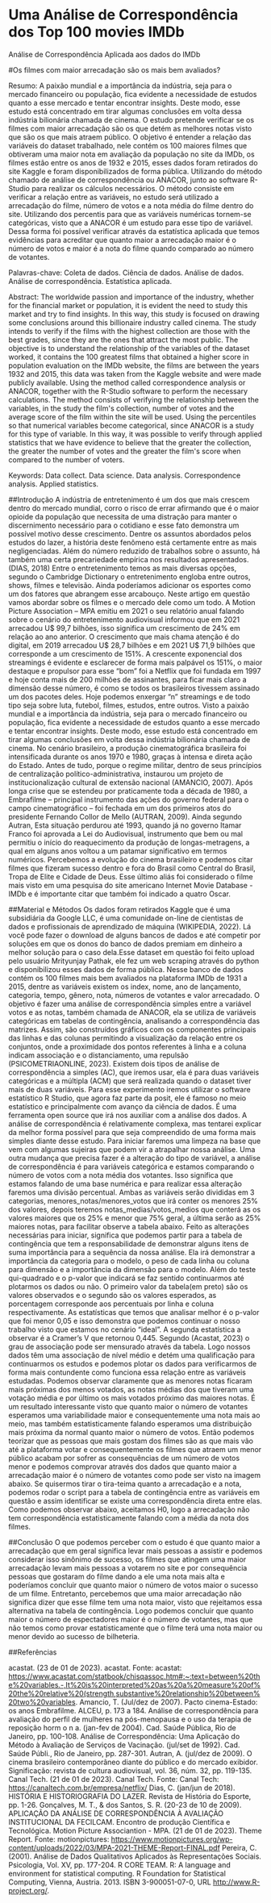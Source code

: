 # Uma Análise de Correspondência dos Top 100 movies IMDb
Análise de Correspondência Aplicada aos dados do IMDb

#Os filmes com maior arrecadação são os mais bem avaliados?

Resumo: A  paixão mundial e a importância da indústria, seja para o mercado financeiro ou população, fica evidente a necessidade de estudos quanto a esse mercado e tentar encontrar insights. Deste modo, esse estudo está concentrado em tirar algumas conclusões em volta dessa indústria bilionária chamada de cinema. O estudo pretende verificar se os filmes com maior arrecadação são os que detém as melhores notas visto que são os que mais atraem público. O objetivo é entender a relação das variáveis do dataset trabalhado, nele contém os 100 maiores filmes que obtiveram uma maior nota em avaliação da população no site da IMDb, os filmes estão entre os anos de 1932 e 2015, esses dados foram retirados do site Kaggle e foram disponibilizados de forma pública. Utilizando do método chamado de análise de correspondência ou ANACOR, junto ao software R-Studio para realizar os cálculos necessários. O método consiste em verificar a relação entre as variáveis, no estudo será utilizado a arrecadação do filme, número de votos e a nota média do filme dentro do site. Utilizando dos percentis para que as variáveis numéricas tornem-se categóricas, visto que a ANACOR é um estudo para esse tipo de variável. Dessa forma foi possível verificar através da estatística aplicada que temos evidências para acreditar que quanto maior a arrecadação maior é o número de votos e maior é a nota do filme quando comparado ao número de votantes.

Palavras-chave: Coleta de dados. Ciência de dados. Análise de dados. Análise de correspondência. Estatística aplicada.

Abstract: The worldwide passion and importance of the industry, whether for the financial market or population, it is evident the need to study this market and try to find insights. In this way, this study is focused on drawing some conclusions around this billionaire industry called cinema. The study intends to verify if the films with the highest collection are those with the best grades, since they are the ones that attract the most public. The objective is to understand the relationship of the variables of the dataset worked, it contains the 100 greatest films that obtained a higher score in population evaluation on the IMDb website, the films are between the years 1932 and 2015, this data was taken from the Kaggle website and were made publicly available. Using the method called correspondence analysis or ANACOR, together with the R-Studio software to perform the necessary calculations. The method consists of verifying the relationship between the variables, in the study the film's collection, number of votes and the average score of the film within the site will be used. Using the percentiles so that numerical variables become categorical, since ANACOR is a study for this type of variable. In this way, it was possible to verify through applied statistics that we have evidence to believe that the greater the collection, the greater the number of votes and the greater the film's score when compared to the number of voters.

Keywords: Data collect. Data science. Data analysis. Correspondence analysis. Applied statistics.

 
##Introdução
A indústria de entretenimento é um dos que mais crescem dentro do mercado mundial, corro o risco de errar afirmando que é o maior opioide da população que necessita de uma distração para manter o discernimento necessário para o cotidiano e esse fato demonstra um possível motivo desse crescimento.
Dentre os assuntos abordados pelos estudos do lazer, a história deste fenômeno está certamente entre as mais negligenciadas. Além do número reduzido de trabalhos sobre o assunto, há também uma certa precariedade empírica nos resultados apresentados. (DIAS, 2018)
Entre o entretenimento temos as mais diversas opções, segundo o Cambridge Dictionary o entretenimento engloba entre outros, shows, filmes e televisão. Ainda poderíamos adicionar os esportes como um dos fatores que abrangem esse arcabouço. Neste artigo em questão vamos abordar sobre os filmes e o mercado dele como um todo.
A Motion Picture Association – MPA emitiu em 2021 o seu relatório anual falando sobre o cenário do entretenimento audiovisual informou que em 2021 arrecadou U$ 99,7 bilhões, isso significa um crescimento de 24% em relação ao ano anterior. O crescimento que mais chama atenção é do digital, em 2019 arrecadou U$ 28,7 bilhões e em 2021 U$ 71,9 bilhões que corresponde a um crescimento de 151%.
A crescente exponencial dos streamings é evidente e esclarecer de forma mais palpável os 151%, o maior destaque e propulsor para esse “bom” foi a Netflix que foi fundada em 1997 e hoje conta mais de 200 milhões de assinantes, para ficar mais claro a dimensão desse número, é como se todos os brasileiros tivessem assinado um dos pacotes deles. Hoje podemos enxergar “n” streamings e de todo tipo seja sobre luta, futebol, filmes, estudos, entre outros.
Visto a paixão mundial e a importância da indústria, seja para o mercado financeiro ou população, fica evidente a necessidade de estudos quanto a esse mercado e tentar encontrar insights. Deste modo, esse estudo está concentrado em tirar algumas conclusões em volta dessa indústria bilionária chamada de cinema.
No cenário brasileiro, a produção cinematográfica brasileira foi intensificada durante os anos 1970 e 1980, graças à intensa e direta ação do Estado. Antes de tudo, porque o regime militar, dentro de seus princípios de centralização político-administrativa, instaurou um projeto de institucionalização cultural de extensão nacional (AMANCIO, 2007).
Após longa crise que se estendeu por praticamente toda a década de 1980, a Embrafilme – principal instrumento das ações do governo federal para o campo cinematográfico – foi fechada em um dos primeiros atos do presidente Fernando Collor de Mello (AUTRAN, 2009).
Ainda segundo Autran, Esta situação perdurou até 1993, quando já no governo Itamar Franco foi aprovada a Lei do Audiovisual, instrumento que bem ou mal permitiu o início do reaquecimento da produção de longas-metragens, a qual em alguns anos voltou a um patamar significativo em termos numéricos.
Percebemos a evolução do cinema brasileiro e podemos citar filmes que fizeram sucesso dentro e fora do Brasil como Central do Brasil, Tropa de Elite e Cidade de Deus. Esse último aliás foi considerado o filme mais visto em uma pesquisa do site americano Internet Movie Database - IMDb e é importante citar que também foi indicado a quatro Oscar.

##Material e Métodos
Os dados foram retirados Kaggle que é uma subsidiária da Google LLC, é uma comunidade on-line de cientistas de dados e profissionais de aprendizado de máquina (WIKIPEDIA, 2022). Lá você pode fazer o download de alguns bancos de dados e até competir por soluções em que os donos do banco de dados premiam em dinheiro a melhor solução para o caso dela.Esse dataset em questão foi feito upload pelo usuário Mrityunjay Pathak, ele fez um web scraping através do python e disponibilizou esses dados de forma pública.
Nesse banco de dados contém os 100 filmes mais bem avaliados na plataforma IMDb de 1931 a 2015, dentre as variáveis existem os index, nome, ano de lançamento, categoria, tempo, gênero, nota, números de votantes e valor arrecadado.
O objetivo é fazer uma análise de correspondência simples entre a variável votos e as notas, também chamada de ANACOR, ela se utiliza de variáveis categóricas em tabelas de contingência, analisando a correspondência das matrizes.
Assim, são construídos gráficos com os componentes principais das linhas e das colunas permitindo a visualização da relação entre os conjuntos, onde a proximidade dos pontos referentes à linha e a coluna indicam associação e o distanciamento, uma repulsão (PSICOMETRIAONLINE, 2023).
Existem dois tipos de análise de correspondência a simples (AC), que iremos usar, ela é para duas variáveis categóricas e a múltipla (ACM) que será realizada quando o dataset tiver mais de duas variáveis.
Para esse experimento iremos utilizar o software estatístico R Studio, que agora faz parte da posit, ele é famoso no meio estatístico e principalmente com avanço da ciência de dados. É uma ferramenta open source que irá nos auxiliar com a análise dos dados.
A análise de correspondência é relativamente complexa, mas tentarei explicar da melhor forma possível para que seja compreendido de uma forma mais simples diante desse estudo. Para iniciar faremos uma limpeza na base que vem com algumas sujeiras que podem vir a atrapalhar nossa análise.
Uma outra mudança que precisa fazer é a alteração do tipo de variável, a análise de correspondência é para variáveis categórica e estamos comparando o número de votos com a nota média dos votantes. Isso significa que estamos falando de uma base numérica e para realizar essa alteração faremos uma divisão percentual.
Ambas as variáveis serão divididas em 3 categorias, menores_notas/menores_votos que irá conter os menores 25% dos valores, depois teremos notas_medias/votos_medios que conterá as os valores maiores que os 25% e menor que 75% geral, a última serão as 25% maiores notas, para facilitar observe a tabela abaixo. 
Feito as alterações necessárias para iniciar, significa que podemos partir para a tabela de contingência que tem a responsabilidade de demonstrar alguns itens de suma importância para a sequência da nossa análise. Ela irá demonstrar a importância da categoria para o modelo, o peso de cada linha ou coluna para dimensão e a importância da dimensão para o modelo. Além do teste qui-quadrado e o p-valor que indicará se faz sentido continuarmos até plotarmos os dados ou não.
O primeiro valor da tabela(em preto) são os valores observados e o segundo são os valores esperados, as porcentagem corresponde aos percentuais por linha e coluna respectivamente. As estatísticas que temos que analisar melhor é o p-valor que foi menor 0,05 e isso demonstra que podemos continuar o nosso trabalho visto que estamos no cenário “ideal”. A segunda estatística a observar é a Cramer’s V que retornou 0,445. Segundo (Acastat, 2023) o grau de associação pode ser mensurado através da tabela.
Logo nossos dados têm uma associação de nível médio e detém uma qualificação para continuarmos os estudos e podemos plotar os dados para verificarmos de forma mais contundente como funciona essa relação entre as variáveis estudadas.
Podemos observar claramente que as menores notas ficaram mais próximas dos menos votados, as notas médias dos que tiveram uma votação média e por último os mais votados próximo das maiores notas.
É um resultado interessante visto que quanto maior o número de votantes esperamos uma variabilidade maior e consequentemente uma nota mais ao meio, mas também estatisticamente falando esperamos uma distribuição mais próxima da normal quanto maior o número de votos.
Então podemos teorizar que as pessoas que mais gostam dos filmes são as que mais vão até a plataforma votar e consequentemente os filmes que atraem um menor público acabam por sofrer as consequências de um número de votos menor e podemos comprovar através dos dados que quanto maior a arrecadação maior é o número de votantes como pode ser visto na imagem abaixo.
Se quisermos tirar o tira-teima quanto a arrecadação e a nota, podemos rodar o script para a tabela de contingência entre as variáveis em questão e assim identificar se existe uma correspondência direta entre elas. Como podemos observar abaixo, aceitamos H0, logo a arrecadação não tem correspondência estatisticamente falando com a média da nota dos filmes.

##Conclusão
O que podemos perceber com o estudo é que quanto maior a arrecadação que em geral significa levar mais pessoas a assistir e podemos considerar isso sinônimo de sucesso, os filmes que atingem uma maior arrecadação levam mais pessoas a votarem no site e por consequência pessoas que gostaram do filme dando a ele uma nota mais alta e poderíamos concluir que quanto maior o número de votos maior o sucesso de um filme.
Entretanto, percebemos que uma maior arrecadação não significa dizer que esse filme tem uma nota maior, visto que rejeitamos essa alternativa na tabela de contingência. Logo podemos concluir que quanto maior o número de espectadores maior é o número de votantes, mas que não temos como provar estatisticamente que o filme terá uma nota maior ou menor devido ao sucesso de bilheteria.

##Referências

acastat. (23 de 01 de 2023). acastat. Fonte: acastat: https://www.acastat.com/statbook/chisqassoc.htm#:~:text=between%20the%20variables.-,It%20is%20interpreted%20as%20a%20measure%20of%20the%20relative%20(strength,substantive%20relationship%20between%20two%20variables.
Amancio, T. (Jul/dez de 2007). Pacto cinema-Estado: os anos Embrafilme. ALCEU, p. 173 a 184.
Análise de correspondência para avaliação do perfil de mulheres na pós-menopausa e o uso da terapia de reposição horm o n a. (jan-fev de 2004). Cad. Saúde Pública, Rio de Janeiro, pp. 100-108.
Análise de Correspondência: Uma Aplicação do Método à Avaliação de Serviços de Vacinação. (jul/set de 1992). Cad. Saúde Públi., Rio de Janeiro, pp. 287-301.
Autran, A. (jul/dez de 2009). O cinema brasileiro contemporâneo diante do público e do mercado exibidor. Significação: revista de cultura audiovisual, vol. 36, núm. 32, pp. 119-135.
Canal Tech. (21 de 01 de 2023). Canal Tech. Fonte: Canal Tech: https://canaltech.com.br/empresa/netflix/
Dias, C. (jan/jun de 2018). HISTÓRIA E HISTORIOGRAFIA DO LAZER. Revista de História do Esporte, pp. 1-26.
Gonçalves, M. T., & dos Santos, S. R. (20-23 de 10 de 2009). APLICAÇÃO DA ANÁLISE DE CORRESPONDÊNCIA À AVALIAÇÃO INSTITUCIONAL DA FECILCAM. Encontro de produção Científica e Tecnológica.
Motion Picture Associantion - MPA. (21 de 01 de 2023). Theme Report. Fonte: motionpictures: https://www.motionpictures.org/wp-content/uploads/2022/03/MPA-2021-THEME-Report-FINAL.pdf
Pereira, C. (2001). Análise de Dados Qualitativos Aplicados às Representações Sociais. Psicologia, Vol. XV, pp. 177-204.
R CORE TEAM. R: A language and environment for statistical computing. R Foundation for Statistical Computing, Vienna, Austria. 2013. ISBN 3-900051-07-0, URL http://www.R-project.org/.
